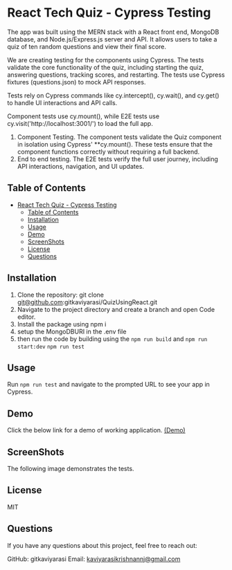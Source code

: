 # React Tech Quiz - Cypress Testing
The app was built using the MERN stack with a React front end, MongoDB database, and Node.js/Express.js server and API. It allows users to take a quiz of ten random questions and view their final score.

We are creating testing for the components using Cypress.
The tests validate the core functionality of the quiz, including starting the quiz, answering questions, tracking scores, and restarting.
The tests use Cypress fixtures (questions.json) to mock API responses.

Tests rely on Cypress commands like cy.intercept(), cy.wait(), and cy.get() to handle UI interactions and API calls.

Component tests use cy.mount(), while E2E tests use cy.visit('http://localhost:3001/') to load the full app.

1. Component Testing.
   The component tests validate the Quiz component in isolation using Cypress' **cy.mount(). These tests ensure that the component functions correctly without requiring a full backend.
2. End to end testing.
    The E2E tests verify the full user journey, including API interactions, navigation, and UI updates.


## Table of Contents 
- [React Tech Quiz - Cypress Testing](#react-tech-quiz---cypress-testing)
  - [Table of Contents](#table-of-contents)
  - [Installation](#installation)
  - [Usage](#usage)
  - [Demo](#demo)
  - [ScreenShots](#screenshots)
  - [License](#license)
  - [Questions](#questions)

## Installation
1. Clone the repository:
    git clone git@github.com:gitkaviyarasi/QuizUsingReact.git
2. Navigate to the project directory and create a branch and open Code editor.
3. Install the package using npm i
4. setup the MongoDBURI in the .env file
5. then run the code by building using the `npm run build` and `npm run start:dev`  `npm run test`
   
## Usage
Run `npm run test` and navigate to the prompted URL to see your app in Cypress. 


## Demo
Click the below link for a demo of working application.
[(Demo)](https://drive.google.com/file/d/1Gvq23-WPLD1SA3mu_PeYt2UxNoThr4hU/view?usp=sharing)

## ScreenShots
The following image demonstrates the tests.



## License
MIT



## Questions
If you have any questions about this project, feel free to reach out:

GitHub: gitkaviyarasi 
Email: kaviyarasikrishnannj@gmail.com
